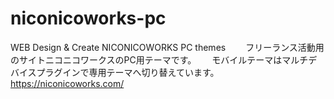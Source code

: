 # niconicoworks-pc
WEB Design & Create NICONICOWORKS PC themes　　
フリーランス活動用のサイトニコニコワークスのPC用テーマです。　　
モバイルテーマはマルチデバイスプラグインで専用テーマへ切り替えています。　　
https://niconicoworks.com/
